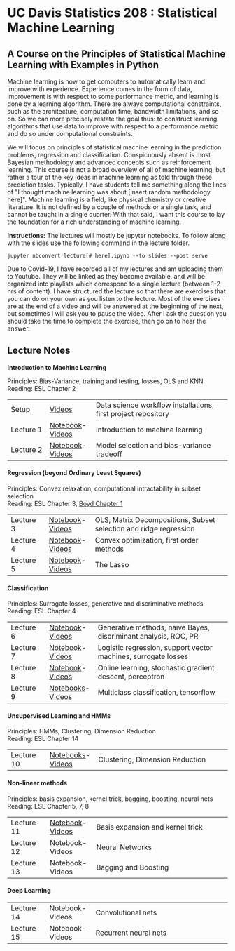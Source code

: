 UC Davis Statistics 208 : Statistical Machine Learning
==============================

A Course on the Principles of Statistical Machine Learning with Examples in Python
-----------------------------

Machine learning is how to get computers to automatically learn and improve with experience. Experience comes in the form of data, improvement is with respect to some performance metric, and learning is done by a learning algorithm. There are always computational constraints, such as the architecture, computation time, bandwidth limitations, and so on. So we can more precisely restate the goal thus: to construct learning algorithms that use data to improve with respect to a performance metric and do so under computational constraints.

We will focus on principles of statistical machine learning in the prediction problems, regression and classification.  Conspicuously absent is most Bayesian methodology and advanced concepts such as reinforcement learning.  This course is not a broad overview of all of machine learning, but rather a tour of the key ideas in machine learning as told through these prediction tasks.  Typically, I have students tell me something along the lines of "I thought machine learning was about [insert random methodology here]".  Machine learning is a field, like physical chemistry or creative literature.  It is not defined by a couple of methods or a single task, and cannot be taught in a single quarter.  With that said, I want this course to lay the foundation for a rich understanding of machine learning.

**Instructions:** The lectures will mostly be jupyter notebooks.  To follow along with the slides use the following command in the lecture folder.

```
jupyter nbconvert lecture[# here].ipynb --to slides --post serve
```
Due to Covid-19, I have recorded all of my lectures and am uploading them to Youtube.  They will be linked as they become available, and will be organized into playlists which correspond to a single lecture (between 1-2 hrs of content).  I have structured the lecture so that there are exercises that you can do on your own as you listen to the lecture.  Most of the exercises are at the end of a video and will be answered at the beginning of the next, but sometimes I will ask you to pause the video.  After I ask the question you should take the time to complete the exercise, then go on to hear the answer.

Lecture Notes
--------------

**Introduction to Machine Learning**

Principles: Bias-Variance, training and testing, losses, OLS and KNN<br>
Reading: ESL Chapter 2
<table>
<tr><td width="100px">Setup</td><td width="100px"><a href="https://www.youtube.com/playlist?list=PLCTcZfebNw2nHEvSg5BmQlZdYej-i_xEl">Videos</a></td><td width="650px">Data science workflow installations, first project repository</td></tr>
<tr><td width="100px">Lecture 1</td><td width="100px"><a href="lectures/lecture1/lecture1.ipynb">Notebook</a>-<a href="https://www.youtube.com/playlist?list=PLCTcZfebNw2ljcIu-iGRRhAOS1ZTVbJYv">Videos</a></td><td width="650px">Introduction to machine learning</td></tr>
<tr><td width="100px">Lecture 2</td><td width="100px"><a href="lectures/lecture2/lecture2.ipynb">Notebook</a>-<a href="https://www.youtube.com/playlist?list=PLCTcZfebNw2kr1NhjZSjAviUxl71Hq9x1">Videos</td><td width="650px">Model selection and bias-variance tradeoff</td></tr>
</table>

<h4>Regression (beyond Ordinary Least Squares)</h4>

Principles: Convex relaxation, computational intractability in subset selection<br>
Reading: ESL Chapter 3, [Boyd Chapter 1](http://stanford.edu/~boyd/cvxbook/bv_cvxbook.pdf)
<table>
<tr><td width="100px">Lecture 3</td><td width="100px"><a href="lectures/lecture3/lecture3.ipynb">Notebook</a>-<a href="https://www.youtube.com/playlist?list=PLCTcZfebNw2mxrYqh5VbBMY-Llgj_TgjA">Videos</a></td><td width="650px">OLS,  Matrix Decompositions, Subset selection and ridge regression</td></tr>
<tr><td width="100px">Lecture 4</td><td width="100px"><a href="lectures/lecture4/lecture4.ipynb">Notebook</a>-<a href="https://www.youtube.com/playlist?list=PLCTcZfebNw2nXzWdFGnX0ca6EL-ri-ne2">Videos</a></td><td width="650px">Convex optimization, first order methods</td></tr>
  <tr><td width="100px">Lecture 5</td><td width="100px"><a href="lectures/lecture5/lecture5.ipynb">Notebook</a>-<a href="https://www.youtube.com/playlist?list=PLCTcZfebNw2lrzcuYnaDcxw30tkR-XAoJ">Videos</a></td><td width="650px">The Lasso</td></tr>
</table>

<h4>Classification</h4>

Principles: Surrogate losses, generative and discriminative methods<br>
Reading: ESL Chapter 4
<table>
  <tr><td width="100px">Lecture 6</td><td width="100px"><a href="lectures/lecture6/lecture6.ipynb">Notebook</a>-<a href="https://www.youtube.com/playlist?list=PLCTcZfebNw2lCidu4JOqSAO6f0XAH_9Bz">Videos</a></td><td width="650px">Generative methods, naive Bayes, discriminant analysis, ROC, PR</td></tr>
  <tr><td width="100px">Lecture 7</td><td width="100px"><a href="lectures/lecture7/lecture7.ipynb">Notebook</a>-<a href="https://www.youtube.com/playlist?list=PLCTcZfebNw2kZ5sz162zPbh8tP9VePI8l">Videos</a></td><td width="650px">Logistic regression, support vector machines, surrogate losses</td></tr>
  <tr><td width="100px">Lecture 8</td><td width="100px"><a href="lectures/lecture8/lecture8.ipynb">Notebook</a>-<a href="https://www.youtube.com/playlist?list=PLCTcZfebNw2lvODCMDZgM8CIUq8QVu6BP">Videos</a></td><td width="650px">Online learning, stochastic gradient descent, perceptron</td></tr>
  <tr><td width="100px">Lecture 9</td><td width="100px"><a href="lectures/lecture9">Notebooks</a>-<a href="https://www.youtube.com/playlist?list=PLCTcZfebNw2k-DLD1iHqDrrdQOfeY6JWW">Videos</a></td><td width="650px">Multiclass classification, tensorflow</td></tr>
</table>

<h4>Unsupervised Learning and HMMs</h4>

Principles: HMMs, Clustering, Dimension Reduction<br>
Reading: ESL Chapter 14
<table>    
<tr><td width="100px">Lecture 10</td><td width="100px"><a href="lectures/lecture10">Notebooks</a>-<a href="https://www.youtube.com/playlist?list=PLCTcZfebNw2nMagsm9HQUV4892CBRWzrl">Videos</a></td><td width="650px">Clustering, Dimension Reduction</td></tr>
</table>

<h4>Non-linear methods</h4>

Principles: basis expansion, kernel trick, bagging, boosting, neural nets<br>
Reading: ESL Chapter 5, 7, 8
<table>
  <tr><td width="100px">Lecture 11</td><td width="100px"><a href="lectures/lecture11">Notebook</a>-<a href="https://www.youtube.com/playlist?list=PLCTcZfebNw2mw4JisiMK43h43ENuhHW0I">Videos</a></td><td width="650px">Basis expansion and kernel trick</td></tr>
<tr><td width="100px">Lecture 12</td><td width="100px">Notebook-Videos</td><td width="650px">Neural Networks</td></tr>
<tr><td width="100px">Lecture 13</td><td width="100px">Notebook-Videos</td><td width="650px">Bagging and Boosting</td></tr>
</table>

<h4>Deep Learning</h4>
<table>
<tr><td width="100px">Lecture 14</td><td width="100px">Notebook-Videos</td><td width="650px">Convolutional nets</td></tr>
<tr><td width="100px">Lecture 15</td><td width="100px">Notebook-Videos</td><td width="650px">Recurrent neural nets</td></tr>
</table>
